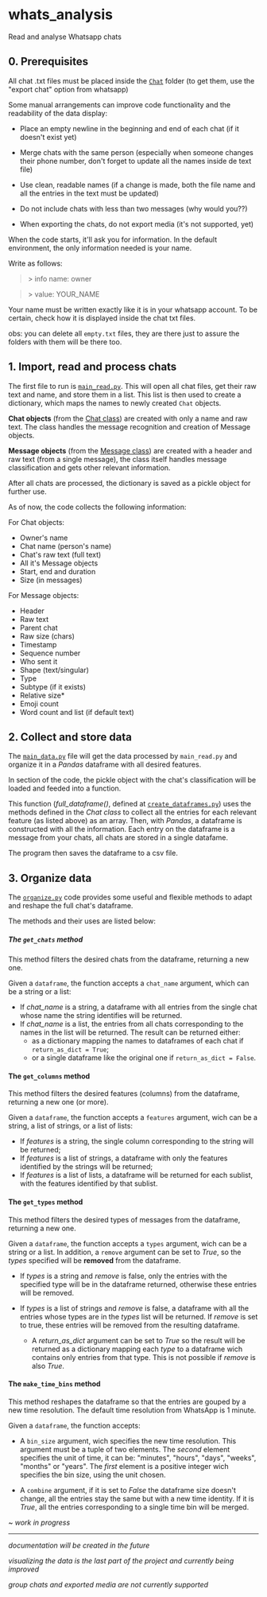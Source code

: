 # whats_analysis
Read and analyse Whatsapp chats

## 0. Prerequisites

All chat .txt files must be placed inside the [`Chat`](./Chats/ "Chat folder") folder (to get them, use the "export chat" option from whatsapp)

Some manual arrangements can improve code functionality and the readability of the data display:
- Place an empty newline in the beginning and end of each chat (if it doesn't exist yet)
- Merge chats with the same person (especially when someone changes their phone number, don't forget to update all the names inside de text file)
- Use clean, readable names (if a change is made, both the file name and all the entries in the text must be updated)

- Do not include chats with less than two messages (why would you??)
- When exporting the chats, do not export media (it's not supported, yet)

When the code starts, it'll ask you for information. In the default environment, the only information needed is your name.

Write as follows:
>\> info name: owner

>\> value: YOUR_NAME

Your name must be written exactly like it is in your whatsapp account. To be certain, check how it is displayed inside the chat txt files.

obs: you can delete all `empty.txt` files, they are there just to assure the folders with them will be there too.

## 1. Import, read and process chats

The first file to run is [`main_read.py`][mr].
This will open all chat files, get their raw text and name, and store them in a list.
This list is then used to create a dictionary, which maps the names to newly created `Chat` objects.

**Chat objects** (from the [Chat class][chat]) are created with only a name and raw text. The class handles the message recognition and creation of Message objects.

**Message objects** (from the [Message class][msg]) are created with a header and raw text (from a single message), the class itself handles message classification and gets other relevant information.

After all chats are processed, the dictionary is saved as a pickle object for further use.

As of now, the code collects the following information:

  For Chat objects:
  - Owner's name
  - Chat name (person's name)
  - Chat's raw text (full text)
  - All it's Message objects
  - Start, end and duration
  - Size (in messages)
  
  For Message objects:
  - Header
  - Raw text
  - Parent chat
  - Raw size (chars)
  - Timestamp
  - Sequence number
  - Who sent it
  - Shape (text/singular)
  - Type
  - Subtype (if it exists)
  - Relative size*
  - Emoji count
  - Word count and list (if default text)
  

## 2. Collect and store data

The [`main_data.py`][md] file will get the data processed by `main_read.py` and organize it in a _Pandas_ dataframe with all desired features.

In section of the code, the pickle object with the chat's classification will be loaded and feeded into a function.

This function (_full_dataframe()_, defined at [`create_dataframes.py`][cdf]) uses the methods defined in the _Chat class_ to collect all the entries for each relevant feature (as listed above) as an array. Then, with _Pandas_, a dataframe is constructed with all the information. Each entry on the dataframe is a message from your chats, all chats are stored in a single datafame.

The program then saves the dataframe to a csv file.


## 3. Organize data

The [`organize.py`][org] code provides some useful and flexible methods to adapt and reshape the full chat's dataframe.

The methods and their uses are listed below:

##### The `get_chats` method

This method filters the desired chats from the dataframe, returning a new one.

Given a `dataframe`, the function accepts a `chat_name` argument, which can be a string or a list:
+ If *chat_name* is a string, a dataframe with all entries from the single chat whose name the string identifies will be returned.
+ If *chat_name* is a list, the entries from all chats corresponding to the names in the list will be returned. The result can be returned either:
  - as a dictionary mapping the names to dataframes of each chat if `return_as_dict = True`;
  - or a single dataframe like the original one if `return_as_dict = False`.

#### The `get_columns` method

This method filters the desired features (columns) from the dataframe, returning a new one (or more).

Given a `dataframe`, the function accepts a `features` argument, wich can be a string, a list of strings, or a list of lists:
+ If _features_ is a string, the single column corresponding to the string will be returned;
+ If _features_ is a list of strings, a dataframe with only the features identified by the strings will be returned;
+ If _features_ is a list of lists, a dataframe will be returned for each sublist, with the features identified by that sublist.

#### The `get_types` method

This method filters the desired types of messages from the dataframe, returning a new one.

Given a `dataframe`, the function accepts a `types` argument, wich can be a string or a list. In addition, a `remove` argument can be set to _True_, so the _types_ specified will be __removed__ from the dataframe.

+ If _types_ is a string and _remove_ is false, only the entries with the specified type will be in the dataframe returned, otherwise these entries will be removed.

+ If _types_ is a list of strings and _remove_ is false, a dataframe with all the entries whose types are in the _types_ list will be returned. If _remove_ is set to true, these entries will be removed from the resulting dataframe.
  - A *return_as_dict* argument can be set to _True_ so the result will be returned as a dictionary mapping each _type_ to a dataframe wich contains only entries from that type. This is not possible if _remove_ is also _True_.
  
#### The `make_time_bins` method

This method reshapes the dataframe so that the entries are gouped by a new time resolution. The default time resolution from WhatsApp is 1 minute.

Given a `dataframe`, the function accepts:

+ A `bin_size` argument, wich specifies the new time resolution. This argument must be a tuple of two elements. The _second_ element specifies the unit of time, it can be: "minutes", "hours", "days", "weeks", "months" or "years". The _first_ element is a positive integer wich specifies the bin size, using the unit chosen.

+ A `combine` argument, if it is set to _False_ the dataframe size doesn't change, all the entries stay the same but with a new time identity. If it is _True_, all the entries corresponding to a single time bin will be merged.

~ _work in progress_



______________________________________________________________________________

_documentation will be created in the future_

_visualizing the data is the last part of the project and currently being improved_

*group chats and exported media are not currently supported*

[//]: # (References go here)

[mr]: ./main_read.py (main_read.py file)
[md]: ./main_data.py (main_data.py file)
[chat]: ./chat.py (Chat class definition)
[msg]: ./message.py (Message class definition)
[org]: ./organize.py (organize.py file)
[cdf]: ./create_dataframes.py (full_dataframe method definition)
